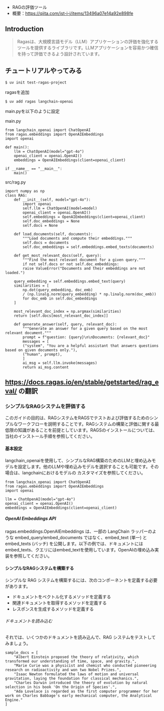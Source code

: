 - RAGの評価ツール
- 概要：https://qiita.com/ist-i-j/items/13496a07e14a92e898fe

## Introduction

> Ragasは、大規模言語モデル（LLM）アプリケーションの評価を強化するツールを提供するライブラリです。LLMアプリケーションを容易かつ確信を持って評価できるよう設計されています。


## チュートリアルやってみる

```
$ uv init test-ragas-project
```

ragasを追加

```
$ uv add ragas langchain-openai
```

main.pyを以下のように設定

main.py
```
from langchain_openai import ChatOpenAI
from ragas.embeddings import OpenAIEmbeddings
import openai

def main():
	llm = ChatOpenAI(model="gpt-4o")
	openai_client = openai.OpenAI()
	embeddings = OpenAIEmbeddings(client=openai_client)

if __name__ == "__main__":
	main()
```

src/rag.py
```
import numpy as np
class RAG:
	def __init__(self, model="gpt-4o"):
		import openai
		self.llm = ChatOpenAI(model=model)
		openai_client = openai.OpenAI()
		self.embeddings = OpenAIEmbeddings(client=openai_client)
		self.doc_embeddings = None
		self.docs = None
		
	def load_documents(self, documents):
		"""Load documents and compute their embeddings."""
		self.docs = documents
		self.doc_embeddings = self.embeddings.embed_texts(documents)

	def get_most_relevant_docs(self, query):
		"""Find the most relevant document for a given query."""
		if not self.docs or not self.doc_embeddings:
		raise ValueError("Documents and their embeddings are not loaded.")

	query_embedding = self.embeddings.embed_text(query)
	similarities = [
		np.dot(query_embedding, doc_emb)
		/ (np.linalg.norm(query_embedding) * np.linalg.norm(doc_emb))
		for doc_emb in self.doc_embeddings
	]

	most_relevant_doc_index = np.argmax(similarities)
	return [self.docs[most_relevant_doc_index]]
	
	def generate_answer(self, query, relevant_doc):
		"""Generate an answer for a given query based on the most relevant document."""
		prompt = f"question: {query}\n\nDocuments: {relevant_doc}"
		messages = [
		("system", "You are a helpful assistant that answers questions based on given documents only."),
		("human", prompt),
		]
		ai_msg = self.llm.invoke(messages)
		return ai_msg.content
```

## https://docs.ragas.io/en/stable/getstarted/rag_eval/ の翻訳

### シンプルなRAGシステムを評価する

このガイドの目的は、RAGシステムをRAGSでテストおよび評価するためのシンプルなワークフローを説明することです。RAGシステムの構築と評価に関する最低限の知識があることを前提としています。RAGSのインストールについては、当社のインストール手順を参照してください。

#### 基本設定

langchain_openaiを使用して、シンプルなRAG構築のためのLLMと埋め込みモデルを設定します。他のLLMや埋め込みモデルを選択することも可能です。その場合は、langchainにおけるモデルの
カスタマイズを参照してください。

```
from langchain_openai import ChatOpenAI
from ragas.embeddings import OpenAIEmbeddings
import openai

llm = ChatOpenAI(model="gpt-4o")
openai_client = openai.OpenAI()
embeddings = OpenAIEmbeddings(client=openai_client)
```

##### OpenAI Embeddings API
ragas.embeddings.OpenAIEmbeddings は、一部の LangChain ラッパーのような embed_query/embed_documents ではなく、embed_text (単一) と embed_texts (バッチ) を公開します。以下の例では、ドキュメントにはembed_texts、クエリにはembed_textを使用しています。OpenAIの埋め込み実装を参照してください。

#### シンプルなRAGシステムを構築する
シンプルな RAG システムを構築するには、次のコンポーネントを定義する必要があります。

- ドキュメントをベクトル化するメソッドを定義する 
- 関連ドキュメントを取得するメソッドを定義する 
- レスポンスを生成するメソッドを定義する

###### ドキュメントを読み込む

それでは、いくつかのドキュメントを読み込んで、RAG システムをテストしてみましょう。

```
sample_docs = [
    "Albert Einstein proposed the theory of relativity, which transformed our understanding of time, space, and gravity.",
    "Marie Curie was a physicist and chemist who conducted pioneering research on radioactivity and won two Nobel Prizes.",
    "Isaac Newton formulated the laws of motion and universal gravitation, laying the foundation for classical mechanics.",
    "Charles Darwin introduced the theory of evolution by natural selection in his book 'On the Origin of Species'.",
    "Ada Lovelace is regarded as the first computer programmer for her work on Charles Babbage's early mechanical computer, the Analytical Engine."
]
```

